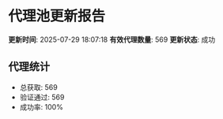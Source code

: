 # 代理池更新报告

**更新时间**: 2025-07-29 18:07:18
**有效代理数量**: 569
**更新状态**:  成功

## 代理统计
- 总获取: 569
- 验证通过: 569
- 成功率: 100%
